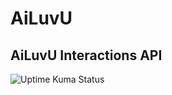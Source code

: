 # AiLuvU

## AiLuvU Interactions API 
![Uptime Kuma Status](https://p02--caddy--sd5vp2nfk85c.code.run/api/badge/1/status?style=for-the-badge)
